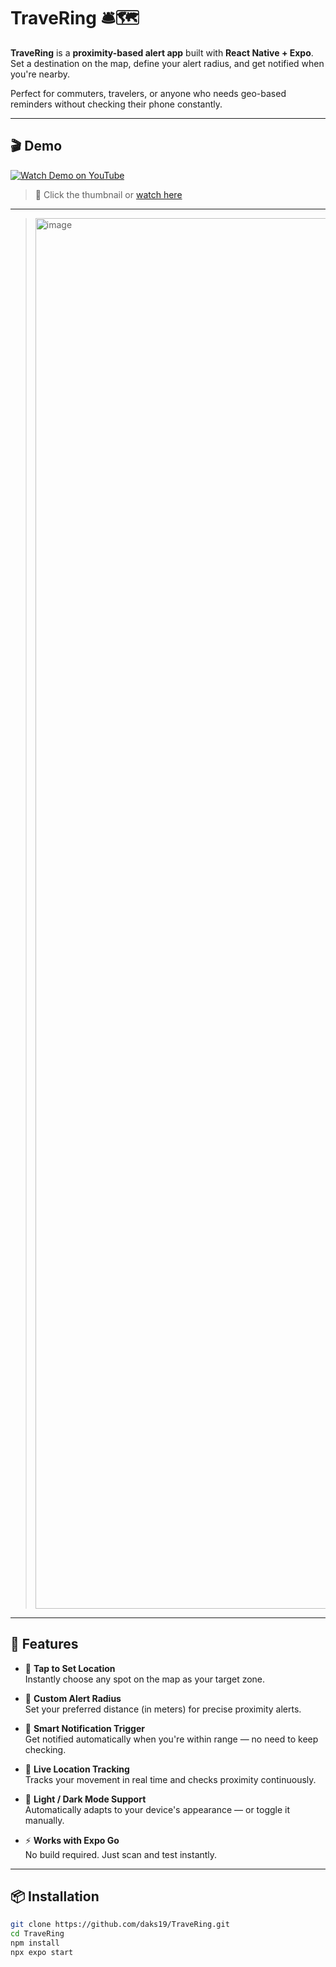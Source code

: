 # TraveRing 🛎️🗺️

**TraveRing** is a **proximity-based alert app** built with **React Native + Expo**.  
Set a destination on the map, define your alert radius, and get notified when you're nearby.

Perfect for commuters, travelers, or anyone who needs geo-based reminders without checking their phone constantly.

---

## 🎬 Demo

[![Watch Demo on YouTube](https://img.youtube.com/vi/lSQgcuAIg5U/hqdefault.jpg)](https://youtu.be/lSQgcuAIg5U)

> 🎥 Click the thumbnail or [watch here](https://youtu.be/lSQgcuAIg5U)

---

> <img width="1080" height="2225" alt="image" src="https://github.com/user-attachments/assets/786184ab-8007-429c-9cbd-9fdb438aa8c6" />


---

## 🚀 Features

- 📍 **Tap to Set Location**  
  Instantly choose any spot on the map as your target zone.

- 📏 **Custom Alert Radius**  
  Set your preferred distance (in meters) for precise proximity alerts.

- 🔔 **Smart Notification Trigger**  
  Get notified automatically when you're within range — no need to keep checking.

- 🧭 **Live Location Tracking**  
  Tracks your movement in real time and checks proximity continuously.

- 🌙 **Light / Dark Mode Support**  
  Automatically adapts to your device's appearance — or toggle it manually.

- ⚡ **Works with Expo Go**  
  No build required. Just scan and test instantly.

---

## 📦 Installation

```bash
git clone https://github.com/daks19/TraveRing.git
cd TraveRing
npm install
npx expo start

